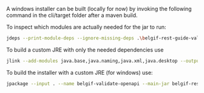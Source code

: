 A windows installer can be built (locally for now) by invoking the following command in the cli/target folder after a maven build.

To inspect which modules are actually needed for the jar to run:
```bash
jdeps --print-module-deps --ignore-missing-deps .\belgif-rest-guide-validator-cli-latest.jar
```

To build a custom JRE with only the needed dependencies use
```bash
jlink --add-modules java.base,java.naming,java.xml,java.desktop --output custom-jre --strip-debug --no-header-files --no-man-pages
```

To build the installer with a custom JRE (for windows) use:
```bash
jpackage --input . --name belgif-validate-openapi --main-jar belgif-rest-guide-validator-cli-latest.jar --type msi --app-version 2.2.0 --description "Validate OpenApi according to Belgif guidelines" --vendor "Belgif" --icon ../package/belgif.ico --win-console --resource-dir "../package/windows" --runtime-image custom-jre --add-launcher belgif-rest-guide-validator="../package/right-clickable-launcher.properties"
```
